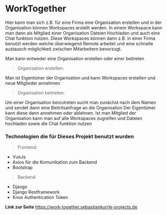 # WorkTogether

Hier kann man sich z.B. für eine Firma eine Organisation erstellen und in der Organisation können Workspaces erstellt werden.
In einem Workspace kann man dann als Mitglied einer Organisation Dateien Hochladen und auch eine Chat funktion nutzen. Diese Workspaces können dann
z.B. in einer Firma benutzt werden welche überwiegend Remote arbeitet und eine schnelle austausch möglichkeit zwischen Mitarbeitern bevorzugt.

Man kann entweder eine Organisation erstellen oder einer beitreten
>Organisation erstellen:

Man ist Eigentümer der Organisation und kann Workspaces erstellen und neue Mitglieder annehmen

>Organisation beitreten:

Um einer Organisation beizutreten sucht man zunächst nach dem Namen und sendet dann eine Beitritsanfrage an die Organisation
Der Eigentümer kann diese dann annehmen oder ablehnen.
Ist man Mitglied der Organisation kann man auf alle Workspaces zugreifen und Dateien hochladen sowie die Chat funktion nutzen

### Technologien die für Dieses Projekt benutzt wurden

> Frontend:

- VueJs
- Axios für die Komunikation zum Backend
- Bootstrap

> Backend

- Django
- Django Restframework
- Knox Authentication Token

**Link zur Seite**
https://work-together.sebastiankurrle-projects.de
